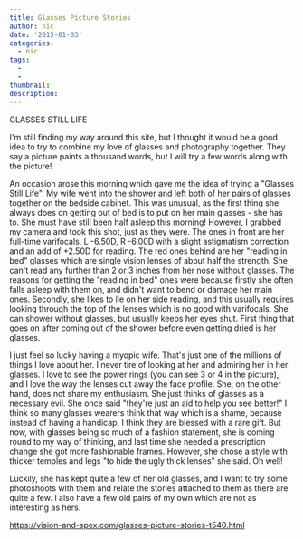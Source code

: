 ```yaml
---
title: Glasses Picture Stories
author: nic
date: '2015-01-03'
categories:
  - nic
tags:
  - 
  - 
thumbnail: 
description: 
---
```


GLASSES STILL LIFE

I'm still finding my way around this site, but I thought it would be a good idea to try to combine my love of glasses and photography together. They say a picture paints a thousand words, but I will try a few words along with the picture!

An occasion arose this morning which gave me the idea of trying a "Glasses Still Life". My wife went into the shower and left both of her pairs of glasses together on the bedside cabinet. This was unusual, as the first thing she always does on getting out of bed is to put on her main glasses - she has to. She must have still been half asleep this morning! However, I grabbed my camera and took this shot, just as they were. The ones in front are her full-time varifocals, L -6.50D, R -6.00D with a slight astigmatism correction and an add of +2.50D for reading. The red ones behind are her "reading in bed" glasses which are single vision lenses of about half the strength. She can't read any further than 2 or 3 inches from her nose without glasses. The reasons for getting the "reading in bed" ones were because firstly she often falls asleep with them on, and didn't want to bend or damage her main ones. Secondly, she likes to lie on her side reading, and this usually requires looking through the top of the lenses which is no good with varifocals. She can shower without glasses, but usually keeps her eyes shut. First thing that goes on after coming out of the shower before even getting dried is her glasses.

I just feel so lucky having a myopic wife. That's just one of the millions of things I love about her. I never tire of looking at her and admiring her in her glasses. I love to see the power rings (you can see 3 or 4 in the picture), and I love the way the lenses cut away the face profile. She, on the other hand, does not share my enthusiasm. She just thinks of glasses as a necessary evil. She once said "they're just an aid to help you see better!" I think so many glasses wearers think that way which is a shame, because instead of having a handicap, I think they are blessed with a rare gift. But now, with glasses being so much of a fashion statement, she is coming round to my way of thinking, and last time she needed a prescription change she got more fashionable frames. However, she chose a style with thicker temples and legs "to hide the ugly thick lenses" she said. Oh well!

Luckily, she has kept quite a few of her old glasses, and I want to try some photoshoots with them and relate the stories attached to them as there are quite a few. I also have a few old pairs of my own which are not as interesting as hers.

https://vision-and-spex.com/glasses-picture-stories-t540.html
